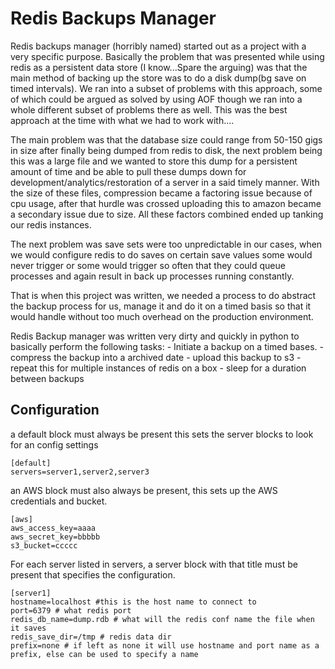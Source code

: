 Redis Backups Manager
=====================


Redis backups manager (horribly named) started out as a project with a very specific purpose. Basically the problem that was presented while using redis as a persistent data store (I know...Spare the arguing) was that the main method of backing up the store was to do a disk dump(bg save on timed intervals). We ran into a subset of problems with this approach, some of which could be argued as solved by using AOF though we ran into a whole different subset of problems there as well. This was the best approach at the time with what we had to work with....

The main problem was that the database size could range from 50-150 gigs in size after finally being dumped from redis to disk, the next problem being this was a large file and we wanted to store this dump for a persistent amount of time and be able to pull these dumps down for development/analytics/restoration of a server in a said timely manner. With the size of these files, compression became a factoring issue because of cpu usage, after that hurdle was crossed uploading this to amazon became a secondary issue due to size. All these factors combined ended up tanking our redis instances. 

The next problem was save sets were too unpredictable in our cases, when we would configure redis to do saves on certain save values some would never trigger or some would trigger so often that they could queue processes and again result in back up processes running constantly. 

That is when this project was written, we needed a process to do abstract the backup process for us, manage it and do it on a timed basis so that it would handle without too much overhead on the production environment. 

Redis Backup manager was written very dirty and quickly in python to basically perform the following tasks:
	- Initiate a backup on a timed bases.
	- compress the backup into a archived date
	- upload this backup to s3
	- repeat this for multiple instances of redis on a box
	- sleep for a duration between backups 

Configuration
--------------
a default block must always be present this sets the server blocks to look for an config settings

```
[default]
servers=server1,server2,server3
```

an AWS block must also always be present, this sets up the AWS credentials and bucket.
```
[aws]
aws_access_key=aaaa
aws_secret_key=bbbbb
s3_bucket=ccccc
```

For each server listed in servers, a server block with that title must be present that specifies the configuration.
```
[server1]
hostname=localhost #this is the host name to connect to
port=6379 # what redis port
redis_db_name=dump.rdb # what will the redis conf name the file when it saves
redis_save_dir=/tmp # redis data dir
prefix=none # if left as none it will use hostname and port name as a prefix, else can be used to specify a name
```
